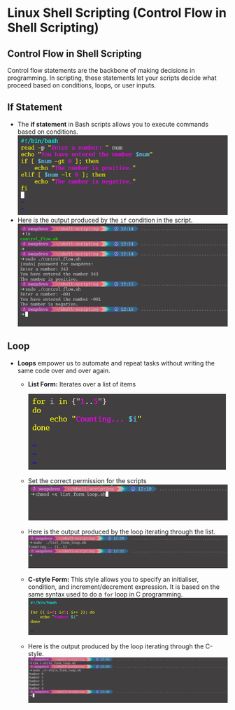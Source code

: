 # Linux Shell Scripting (Control Flow in Shell Scripting)
## Control Flow in Shell Scripting
Control flow statements are the backbone of making decisions in programming. In scripting, these statements let your scripts decide what
proceed based on conditions, loops, or user inputs.

## If Statement
* The **if statement** in Bash scripts allows you to execute commands based on conditions.
![if-statement-script](img/if-statement-script.png)
* Here is the output produced by the `if` condition in the script.
![if-statement-script-output](img/if-statement-script-output.png)

## Loop 
* **Loops** empower us to automate and repeat tasks without writing the same code over and over again.
  * **List Form:** Iterates over a list of items
    
    ![list-form-loop](img/list-form-loop.png)
  * Set the correct permission for the scripts
    ![list-form-loop-permission](img/list-form-loop-permission.png)
  * Here is the output produced by the loop iterating through the list.
    ![list-form-loop-output](img/list-form-loop-output.png)
  * **C-style Form:** This style allows you to specify an initialiser, condition, and increment/decrement expression. It is based on the same syntax used to do a `for` loop in C programming.
    ![c-style-form-loop](img/c-style-form-loop.png)
  * Here is the output produced by the loop iterating through the C-style.
    ![c-style-form-loop-output](img/c-style-form-loop-output.png)
